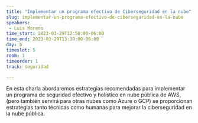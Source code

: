 ```yaml
---
title: "Implementar un programa efectivo de Ciberseguridad en la nube"
slug: implementar-un-programa-efectivo-de-ciberseguridad-en-la-nube
speakers:
 - Luis Moreno
time_start: 2023-03-29T12:50:00-06:00
time_end: 2023-03-29T13:30:00-06:00
day: b
timeslot: 5
room: 1
timeorder: 1
track: seguridad

---
```


En esta charla abordaremos estrategias recomendadas para implementar un programa de seguridad efectivo y holístico en nube pública de AWS, (pero también servirá para otras nubes como Azure o GCP) se proporcionan estrategias tanto técnicas como humanas para mejorar la ciberseguridad en la nube pública.